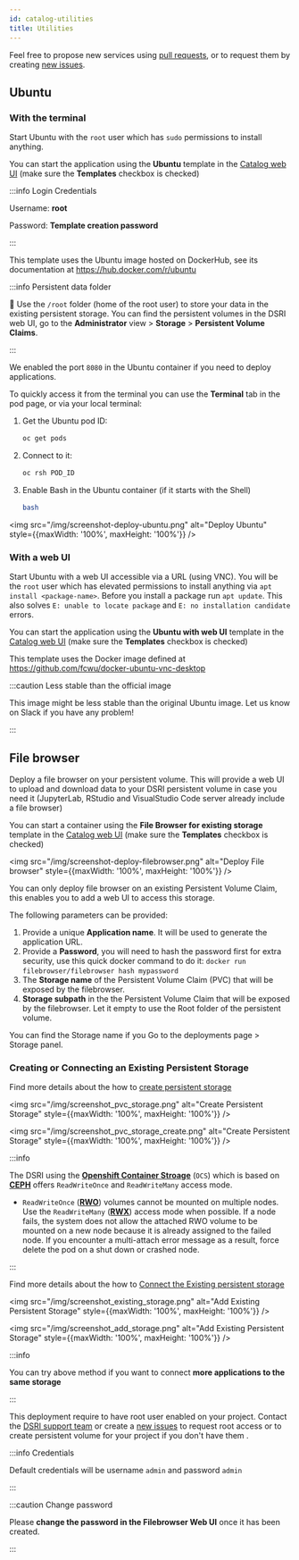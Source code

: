 ```yaml
---
id: catalog-utilities
title: Utilities
---
```


Feel free to propose new services using [pull requests](https://github.com/MaastrichtU-IDS/dsri-documentation/pulls), or to request them by creating [new issues](https://github.com/MaastrichtU-IDS/dsri-documentation/issues).

## Ubuntu

### With the terminal

Start Ubuntu with the `root` user which has `sudo` permissions to install anything.

You can start the application using the **Ubuntu** template in the [Catalog web UI](https://console-openshift-console.apps.dsri2.unimaas.nl/catalog) (make sure the **Templates** checkbox is checked)

:::info Login Credentials

Username: **root**

Password: **Template creation password**

:::

This template uses the Ubuntu image hosted on DockerHub, see its documentation at https://hub.docker.com/r/ubuntu

:::info Persistent data folder

📂 Use the `/root` folder (home of the root user) to store your data in the existing persistent storage. You can find the persistent volumes in the DSRI web UI, go to the **Administrator** view > **Storage** > **Persistent Volume Claims**.

:::

We enabled the port `8080` in the Ubuntu container if you need to deploy applications.

To quickly access it from the terminal you can use the **Terminal** tab in the pod page, or via your local terminal:

1. Get the Ubuntu pod ID:

   ```bash
   oc get pods
   ```

2. Connect to it:

   ```bash
   oc rsh POD_ID
   ```

3. Enable Bash in the Ubuntu container (if it starts with the Shell)

   ```bash
   bash
   ```

<img src="/img/screenshot-deploy-ubuntu.png" alt="Deploy Ubuntu" style={{maxWidth: '100%', maxHeight: '100%'}} />

### With a web UI

Start Ubuntu with a web UI accessible via a URL (using VNC). You will be the `root` user which has elevated permissions to install anything via `apt install <package-name>`. Before you install a package run `apt update`. This also solves `E: unable to locate package` and `E: no installation candidate` errors.

You can start the application using the **Ubuntu with web UI** template in the [Catalog web UI](https://console-openshift-console.apps.dsri2.unimaas.nl/catalog) (make sure the **Templates** checkbox is checked)

This template uses the Docker image defined at https://github.com/fcwu/docker-ubuntu-vnc-desktop

:::caution Less stable than the official image

This image might be less stable than the original Ubuntu image. Let us know on Slack if you have any problem!

:::


## File browser

Deploy a file browser on your persistent volume. This will provide a web UI to upload and download data to your DSRI persistent volume in case you need it (JupyterLab, RStudio and VisualStudio Code server already include a file browser)

You can start a container using the **File Browser for existing storage** template in the [Catalog web UI](https://console-openshift-console.apps.dsri2.unimaas.nl/catalog) (make sure the **Templates** checkbox is checked)

<img src="/img/screenshot-deploy-filebrowser.png" alt="Deploy File browser" style={{maxWidth: '100%', maxHeight: '100%'}} />

You can only deploy file browser on an existing Persistent Volume Claim, this enables you to add a web UI to access this storage.

The following parameters can be provided:

1. Provide a unique **Application name**. It will be used to generate the application URL.
2. Provide a **Password**, you will need to hash the password first for extra security, use this quick docker command to do it: `docker run filebrowser/filebrowser hash mypassword`
3. The **Storage name** of the Persistent Volume Claim  (PVC) that will be exposed by the filebrowser.
4. **Storage subpath** in the the Persistent Volume Claim that will be exposed by the filebrowser. Let it empty to use the Root folder of the persistent volume.

You can find the Storage name if you Go to the deployments page > Storage panel.

### Creating or Connecting an Existing Persistent Storage

Find more details about the how to [create persistent storage](https://maastrichtu-ids.github.io/dsri-documentation/docs/openshift-storage/#create-the-persistent-storage)

<img src="/img/screenshot_pvc_storage.png" alt="Create Persistent Storage" style={{maxWidth: '100%', maxHeight: '100%'}} />



<img src="/img/screenshot_pvc_storage_create.png" alt="Create Persistent Storage" style={{maxWidth: '100%', maxHeight: '100%'}} />

:::info 

The DSRI using the [**Openshift Container Stroage**](https://www.openshift.com/products/container-storage/) (`OCS`)  which is based on [**CEPH**](https://ceph.io/ceph-storage/) offers `ReadWriteOnce` and `ReadWriteMany` access mode. 

* `ReadWriteOnce` ([**RWO**](https://docs.openshift.com/container-platform/4.6/storage/understanding-persistent-storage.html)) volumes cannot be mounted on multiple nodes. Use the `ReadWriteMany` ([**RWX**](https://docs.openshift.com/container-platform/4.6/storage/understanding-persistent-storage.html)) access mode when possible. If a node fails, the system does not allow the attached RWO volume to be mounted on a new node because it is already assigned to the failed node. If you encounter a multi-attach error message as a result, force delete the pod on a shut down or crashed node. 

:::

Find more details about the how to [Connect the Existing persistent storage](https://maastrichtu-ids.github.io/dsri-documentation/docs/openshift-storage/#connect-the-existing-persistent-storage)

<img src="/img/screenshot_existing_storage.png" alt="Add Existing Persistent Storage" style={{maxWidth: '100%', maxHeight: '100%'}} />

<img src="/img/screenshot_add_storage.png" alt="Add Existing Persistent Storage" style={{maxWidth: '100%', maxHeight: '100%'}} />

:::info

You can try above method if you want to connect **more applications to the same storage**

:::

This deployment require to have  root user enabled on your project. Contact the [DSRI support team](mailto:dsri-support-l@maastrichtuniversity.nl)  or create a [new issues](https://github.com/MaastrichtU-IDS/dsri-documentation/issues) to request root access or to create persistent volume for your project if you don't have them .

:::info Credentials

Default credentials will be username `admin` and password `admin`

:::

:::caution Change password

Please **change the password in the Filebrowser Web UI** once it has been created.

:::